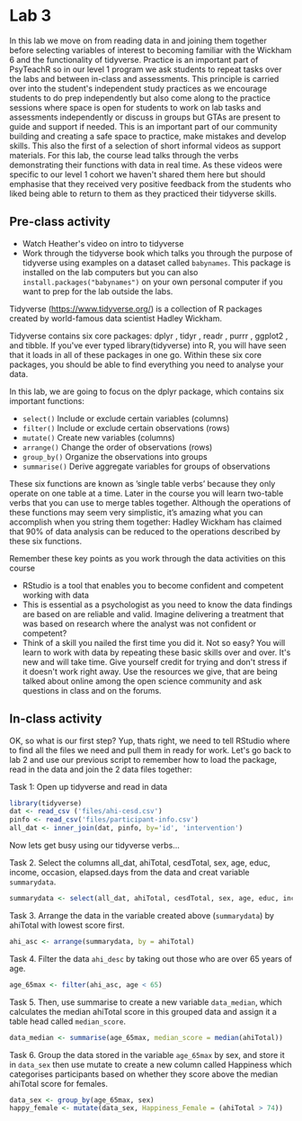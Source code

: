 
# Lab 3

<div class="info">
<p>In this lab we move on from reading data in and joining them together before selecting variables of interest to becoming familiar with the Wickham 6 and the functionality of tidyverse. Practice is an important part of PsyTeachR so in our level 1 program we ask students to repeat tasks over the labs and between in-class and assessments. This principle is carried over into the student's independent study practices as we encourage students to do prep independently but also come along to the practice sessions where space is open for students to work on lab tasks and assessments independently or discuss in groups but GTAs are present to guide and support if needed. This is an important part of our community building and creating a safe space to practice, make mistakes and develop skills. This also the first of a selection of short informal videos as support materials. For this lab, the course lead talks through the verbs demonstrating their functions with data in real time. As these videos were specific to our level 1 cohort we haven't shared them here but should emphasise that they received very positive feedback from the students who liked being able to return to them as they practiced their tidyverse skills.</p>
</div>

## Pre-class activity
* Watch Heather's video on intro to tidyverse
* Work through the tidyverse book which talks you through the purpose of tidyverse using examples on a dataset called `babynames`. This package is installed on the lab computers but you can also `install.packages("babynames")` on your own personal computer if you want to prep for the lab outside the labs. 

Tidyverse (https://www.tidyverse.org/) is a collection of R packages created by world-famous data scientist Hadley Wickham. 

Tidyverse contains six core packages:  dplyr , tidyr , readr ,  purrr ,  ggplot2 , and tibble. If you've ever typed library(tidyverse) into R, you will have seen that it loads in all of these packages in one go. Within these six core packages, you should be able to find everything you need to analyse your data. 

In this lab, we are going to focus on the dplyr package, which contains six important functions: 

* `select()` Include or exclude certain variables (columns)
* `filter()` Include or exclude certain observations (rows)
* `mutate()` Create new variables (columns)
* `arrange()` Change the order of observations (rows)
* `group_by()` Organize the observations into groups
* `summarise()` Derive aggregate variables for groups of observations

These six functions are known as ’single table verbs’ because they only operate on one table at a time. Later in the course you will learn two-table verbs that you can use to merge tables together. Although the operations of these functions may seem very simplistic, it’s amazing what you can accomplish when you string them together: Hadley Wickham has claimed that 90% of data analysis can be reduced to the operations described by these six functions. 

Remember these key points as you work through the data activities on this course

* RStudio is a tool that enables you to become confident and competent working with data
* This is essential as a psychologist as you need to know the data findings are based on are reliable and valid. Imagine delivering a treatment that was based on research where the analyst was not confident or competent?
* Think of a skill you nailed the first time you did it. Not so easy? You will learn to work with data by repeating these basic skills over and over. It's new and will take time. Give yourself credit for trying and don't stress if it doesn't work right away. Use the resources we give, that are being talked about online among the open science community and ask questions in class and on the forums. 


## In-class activity

OK, so what is our first step? Yup, thats right, we need to tell RStudio where to find all the files we need and pull them in ready for work. Let's go back to lab 2 and use our previous script to remember how to load the package, read in the data and join the 2 data files together:

Task 1: Open up tidyverse and read in data


```r
library(tidyverse)
dat <- read_csv ('files/ahi-cesd.csv')
pinfo <- read_csv('files/participant-info.csv')
all_dat <- inner_join(dat, pinfo, by='id', 'intervention')
```

Now lets get busy using our tidyverse verbs...

Task 2. Select the columns all_dat, ahiTotal, cesdTotal, sex, age, educ, income, occasion, elapsed.days from the data and creat variable ```summarydata```. 

```r
summarydata <- select(all_dat, ahiTotal, cesdTotal, sex, age, educ, income, occasion, elapsed.days)
```

Task 3. Arrange the data in the variable created above (```summarydata```) by ahiTotal with lowest score first. 

```r
ahi_asc <- arrange(summarydata, by = ahiTotal)
```

Task 4. Filter the data ```ahi_desc``` by taking out those who are over 65 years of age.  

```r
age_65max <- filter(ahi_asc, age < 65)
```

Task 5.
Then, use summarise to create a new variable ```data_median```, which calculates the median ahiTotal score in this grouped data and assign it a table head called ```median_score```.

```r
data_median <- summarise(age_65max, median_score = median(ahiTotal))
```

Task 6. Group the data stored in the variable ```age_65max``` by sex, and store it in ```data_sex``` then use mutate to create a new column called Happiness which categorises participants based on whether they score above the median ahiTotal score for females.

```r
data_sex <- group_by(age_65max, sex)
happy_female <- mutate(data_sex, Happiness_Female = (ahiTotal > 74))
```




